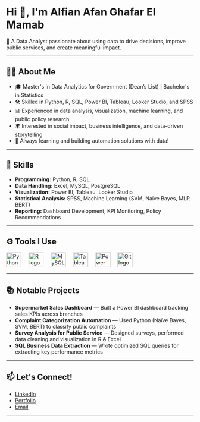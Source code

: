 # Hi 👋, I'm Alfian Afan Ghafar El Mamab

🎯 A Data Analyst passionate about using data to drive decisions, improve public services, and create meaningful impact.

---

## 🧑‍💻 About Me
- 🎓 Master's in Data Analytics for Government (Dean’s List) | Bachelor's in Statistics
- 🛠️ Skilled in Python, R, SQL, Power BI, Tableau, Looker Studio, and SPSS
- 📊 Experienced in data analysis, visualization, machine learning, and public policy research
- 🌍 Interested in social impact, business intelligence, and data-driven storytelling
- 🚀 Always learning and building automation solutions with data!

---

## 🔧 Skills
- **Programming:** Python, R, SQL
- **Data Handling:** Excel, MySQL, PostgreSQL
- **Visualization:** Power BI, Tableau, Looker Studio
- **Statistical Analysis:** SPSS, Machine Learning (SVM, Naïve Bayes, MLP, BERT)
- **Reporting:** Dashboard Development, KPI Monitoring, Policy Recommendations

---

## ⚙️ Tools I Use
<div align="left">
  <img src="https://cdn.jsdelivr.net/gh/devicons/devicon/icons/python/python-original.svg" height="40" alt="Python logo" />
  <img width="12" />
  <img src="https://cdn.jsdelivr.net/gh/devicons/devicon/icons/r/r-original.svg" height="40" alt="R logo" />
  <img width="12" />
  <img src="https://cdn.jsdelivr.net/gh/devicons/devicon/icons/mysql/mysql-original.svg" height="40" alt="MySQL logo" />
  <img width="12" />
  <img src="https://cdn.jsdelivr.net/gh/devicons/devicon/icons/tableau/tableau-original.svg" height="40" alt="Tableau logo" />
  <img width="12" />
  <img src="https://cdn.jsdelivr.net/gh/devicons/devicon/icons/powerbi/powerbi-original.svg" height="40" alt="Power BI logo" />
  <img width="12" />
  <img src="https://cdn.jsdelivr.net/gh/devicons/devicon/icons/git/git-original.svg" height="40" alt="Git logo" />
</div>

---

## 📚 Notable Projects
- **Supermarket Sales Dashboard** — Built a Power BI dashboard tracking sales KPIs across branches
- **Complaint Categorization Automation** — Used Python (Naïve Bayes, SVM, BERT) to classify public complaints
- **Survey Analysis for Public Service** — Designed surveys, performed data cleaning and visualization in R & Excel
- **SQL Business Data Extraction** — Wrote optimized SQL queries for extracting key performance metrics

---

## 📫 Let's Connect!
- [LinkedIn](https://www.linkedin.com/in/alfianmamab/)
- [Portfolio](https://www.datascienceportfol.io/alfianmamab)
- [Email](mailto:alfianafan95@gmail.com)

---

